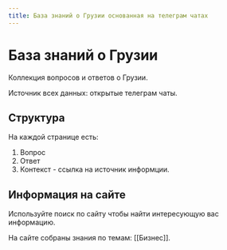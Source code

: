 ```yaml
---
title: База знаний о Грузии основанная на телеграм чатах
---
```


# База знаний о Грузии

Коллекция вопросов и ответов о Грузии.

Источник всех данных: открытые телеграм чаты.

## Структура

На каждой странице есть:

1. Вопрос
2. Ответ
3. Контекст - ссылка на источник информции.

## Информация на сайте

Используйте поиск по сайту чтобы найти интересующую вас информацию.

На сайте собраны знания по темам: [[Бизнес]].